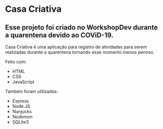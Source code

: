 # Casa Criativa

## Esse projeto foi criado no WorkshopDev durante a quarentena devido ao COViD-19. 

Casa Criativa é uma aplicação para registro de atividades para serem realizadas 
durante a quarentena tornando esse momento menos penoso.

Feito com:
* HTML 
* CSS
* JavaScript

Também foram utilizados:
* Express
* Node.JS
* Nunjucks
* Nodemon
* SQLite3